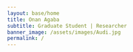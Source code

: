 ```yaml
---
layout: base/home
title: Onan Agaba
subtitle: Graduate Student | Researcher
banner_image: /assets/images/Audi.jpg
permalink: /
---
```


<!-- Banner and nav styling to match UCR -->
<style>
/* Navigation bar style (place inside your main layout or _includes/header) */
.ucr-navbar {
  display: flex;
  background: #003470;
  padding: 1em 2.5em;
  font-weight: bold;
  font-size: 1.2em;
  gap: 2em;
}
.ucr-navbar a, .ucr-navbar .dropbtn {
  color: white;
  text-decoration: none;
  letter-spacing: 0.04em;
  font-weight: 700;
  text-transform: uppercase;
  padding: 0.2em 0.6em;
}
.ucr-navbar .dropdown {
  position: relative;
}
.ucr-navbar .dropdown-content {
  display: none;
  position: absolute;
  background: #003470;
  min-width: 160px;
  margin-top: 0.7em;
  z-index: 1000;
  box-shadow: 0 8px 16px rgba(0,0,0,0.15);
}
.ucr-navbar .dropdown:hover .dropdown-content {
  display: block;
}
.ucr-navbar .dropdown-content a {
  display: block;
  color: white;
  padding: 0.6em 1.2em;
  font-size: 1em;
}
.ucr-navbar .dropdown-content a:hover {
  background: #0D396F;
}
